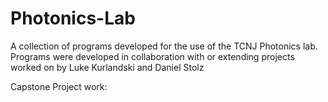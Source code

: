 # Photonics-Lab
A collection of programs developed for the use of the TCNJ Photonics lab. Programs were developed in collaboration with or extending projects worked on by Luke Kurlandski and Daniel Stolz


Capstone Project work:
